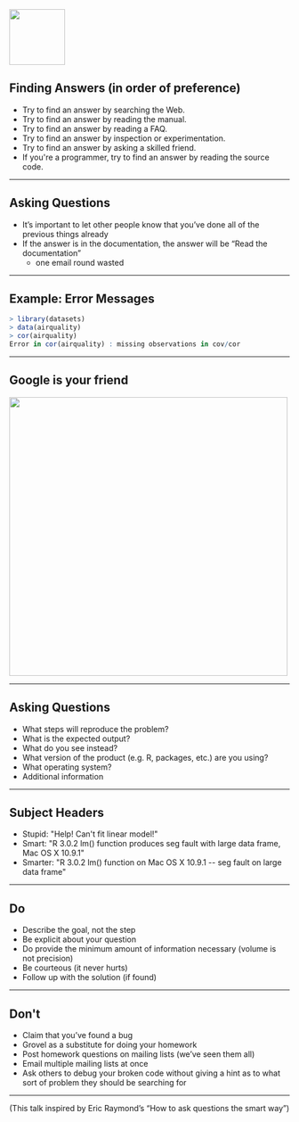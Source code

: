 <img src="assets/img/dash.png" width=100>

## Finding Answers (in order of preference)

- Try to find an answer by searching the Web.
- Try to find an answer by reading the manual.
- Try to find an answer by reading a FAQ.
- Try to find an answer by inspection or experimentation.
- Try to find an answer by asking a skilled friend.
- If you're a programmer, try to find an answer by reading the source code.

---

## Asking Questions

- It’s important to let other people know that you’ve done all of the previous things already
- If the answer is in the documentation, the answer will be “Read the documentation”
  - one email round wasted

---

## Example: Error Messages

```r
> library(datasets)
> data(airquality)
> cor(airquality)
Error in cor(airquality) : missing observations in cov/cor
```

---

## Google is your friend

<img src="assets/img/google.png" height=500>

---

## Asking Questions

- What steps will reproduce the problem?
- What is the expected output?
- What do you see instead?
- What version of the product (e.g. R, packages, etc.) are you using?
- What operating system?
- Additional information

---

## Subject Headers

- Stupid: "Help! Can't fit linear model!"
- Smart: "R 3.0.2 lm() function produces seg fault with large data frame, Mac OS X 10.9.1"
- Smarter: "R 3.0.2 lm() function on Mac OS X 10.9.1 -- seg fault on large data frame"

---

## Do
- Describe the goal, not the step
- Be explicit about your question
- Do provide the minimum amount of information necessary (volume is not precision)
- Be courteous (it never hurts)
- Follow up with the solution (if found)

---

## Don't
- Claim that you’ve found a bug
- Grovel as a substitute for doing your homework
- Post homework questions on mailing lists (we’ve seen them all)
- Email multiple mailing lists at once
- Ask others to debug your broken code without giving a hint as to what sort of problem they should be searching for

---

(This talk inspired by Eric Raymond’s “How to ask questions the smart way”)
